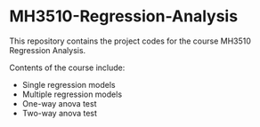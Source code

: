 # MH3510-Regression-Analysis
This repository contains the project codes for the course MH3510 Regression Analysis.

Contents of the course include: 
- Single regression models 
- Multiple regression models 
- One-way anova test 
- Two-way anova test

